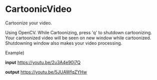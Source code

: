 # CartoonicVideo
Cartoonize your video.

Using OpenCV.
While Cartoonizing, press 'q' to shutdown cartoonizing.
Your cartoonized video will be seen on new window while cartoonized.
Shutdowning window also makes your video processing.


Example)

**input**
https://youtu.be/2u3A4e90j7Q

**output**
https://youtu.be/5JUAWfqZYHw
